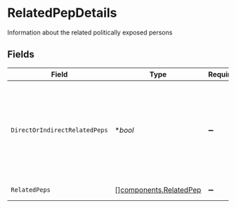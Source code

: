 # RelatedPepDetails

Information about the related politically exposed persons


## Fields

| Field                                                                                                 | Type                                                                                                  | Required                                                                                              | Description                                                                                           | Example                                                                                               |
| ----------------------------------------------------------------------------------------------------- | ----------------------------------------------------------------------------------------------------- | ----------------------------------------------------------------------------------------------------- | ----------------------------------------------------------------------------------------------------- | ----------------------------------------------------------------------------------------------------- |
| `DirectOrIndirectRelatedPeps`                                                                         | **bool*                                                                                               | :heavy_minus_sign:                                                                                    | Indication as to whether or not an account has direct or indirect related politically exposed persons | true                                                                                                  |
| `RelatedPeps`                                                                                         | [][components.RelatedPep](../../models/components/relatedpep.md)                                      | :heavy_minus_sign:                                                                                    | Related Peps                                                                                          |                                                                                                       |